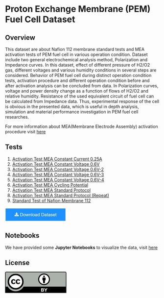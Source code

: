 # Proton Exchange Membrane (PEM) Fuel Cell Dataset

## Overview

This dataset are about Nafion 112 membrane standard tests and MEA activation
tests of PEM fuel cell in various operation condition. Dataset include two general electrochemical
analysis method, Polarization and Impedance curves. In this dataset, effect of different pressure of
H2/O2 gas, different voltages and various humidity conditions in several steps are considered.
Behavior of PEM fuel cell during distinct operation condition tests, activation procedure and different operation condition
before and after activation analysis can be concluded from data. In Polarization curves, voltage
and power density change as a function of flows of H2/O2 and relative humidity. Resistance of the
used equivalent circuit of fuel cell can be calculated from Impedance data. Thus, experimental
response of the cell is obvious in the presented data, which is useful in depth analysis, simulation
and material performance investigation in PEM fuel cell researches.		

For more information about MEA(Membrane Electrode Assembly) activation procedure visit [here](https://github.com/ECSIM/pem-dataset1/tree/master/MEA.md)

## Tests


1. [Activation Test MEA Constant Current 0.25A](https://github.com/ECSIM/pem-dataset1/tree/master/Activation%20Test%20MEA%20Constant%20Current%200.25A)
2. [Activation Test MEA Constant Voltage 0.6V](https://github.com/ECSIM/pem-dataset1/tree/master/Activation%20Test%20MEA%20Constant%20Voltage%200.6V)
3. [Activation Test MEA Constant Voltage 0.6V-2](https://github.com/ECSIM/pem-dataset1/tree/master/Activation%20Test%20MEA%20Constant%20Voltage%200.6V-2)
4. [Activation Test MEA Constant Voltage 0.6V-3](https://github.com/ECSIM/pem-dataset1/tree/master/Activation%20Test%20MEA%20Constant%20Voltage%200.6V-3)
5. [Activation Test MEA Constant Voltage 0.6V-4](https://github.com/ECSIM/pem-dataset1/tree/master/Activation%20Test%20MEA%20Constant%20Voltage%200.6V-4)
6. [Activation Test MEA Cycling Potential](https://github.com/ECSIM/pem-dataset1/tree/master/Activation%20Test%20MEA%20Cycling%20Potential)
7. [Activation Test MEA Standard Protocol](https://github.com/ECSIM/pem-dataset1/tree/master/Activation%20Test%20MEA%20Standard%20Protocol)
8. [Activation Test MEA Standard Protocol (Repeat)](https://github.com/ECSIM/pem-dataset1/tree/master/Activation%20Test%20MEA%20Standard%20Protocol%20(Repeat))
9. [Standard Test of Nafion Membrane 112](https://github.com/ECSIM/pem-dataset1/tree/master/Standard%20Test%20of%20Nafion%20Membrane%20112)

<a href="https://github.com/ECSIM/pem-dataset1/archive/v1.0.zip"><img src="images/button.png"><a/>

## Notebooks

We have provided some **Jupyter Notebooks** to visualize the data, visit [here](https://github.com/ECSIM/pem-dataset1/tree/master/Notebooks)


## License


<a href="https://github.com/ECSIM/pem-dataset1/blob/master/LICENSE"><img src="images/CC-BY.png"></a>